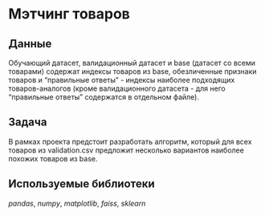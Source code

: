 # Мэтчинг товаров


## Данные

Обучающий датасет, валидационный датасет и base (датасет со всеми товарами) содержат индексы товаров из base, обезличенные признаки товаров и “правильные ответы” - индексы наиболее подходящих товаров-аналогов (кроме валидационного датасета - для него “правильные ответы” содержатся в отдельном файле).

## Задача

В рамках проекта предстоит разработать алгоритм, который для всех товаров из validation.csv предложит несколько вариантов наиболее похожих товаров из base.

## Используемые библиотеки
*pandas*, *numpy*, *matplotlib*, *faiss*, *sklearn*